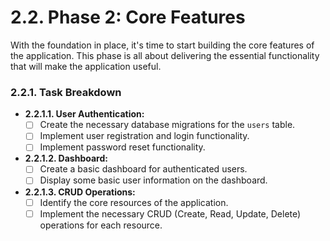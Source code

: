 # 2.2. Phase 2: Core Features

With the foundation in place, it's time to start building the core features of the application. This phase is all about delivering the essential functionality that will make the application useful.

### 2.2.1. Task Breakdown

*   **2.2.1.1. User Authentication:**
    *   [ ] Create the necessary database migrations for the `users` table.
    *   [ ] Implement user registration and login functionality.
    *   [ ] Implement password reset functionality.

*   **2.2.1.2. Dashboard:**
    *   [ ] Create a basic dashboard for authenticated users.
    *   [ ] Display some basic user information on the dashboard.

*   **2.2.1.3. CRUD Operations:**
    *   [ ] Identify the core resources of the application.
    *   [ ] Implement the necessary CRUD (Create, Read, Update, Delete) operations for each resource.
